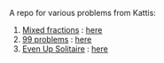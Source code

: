 A repo for various problems from Kattis:
1. [Mixed fractions](https://open.kattis.com/problems/mixedfractions) : [here](/mixed_fractions)
2. [99 problems](https://open.kattis.com/contests/x8e6jw/problems/99problems) : [here](/prob_99_problems)
3. [Even Up Solitaire](https://open.kattis.com/problems/evenup) : [here](/even_up_solitaire)
